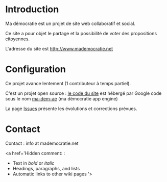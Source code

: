 # Introduction #

Ma démocratie est un projet de site web collaboratif et social.

Ce site a pour objet le partage et la possibilité de voter des propositions citoyennes.

L'adresse du site est http://www.mademocratie.net

# Configuration #
Ce projet avance lentement (1 contributeur à temps partiel).

C'est un projet open source : [le code du site](http://code.google.com/p/ma-dem-ae/source/) est hébergé par Google code sous le nom [ma-dem-ae](http://code.google.com/p/ma-dem-ae/) (ma démocratie app engine)

La page [Issues](http://code.google.com/p/ma-dem-ae/issues/list?can=2&q=&colspec=ID+Type+Status+Priority+Milestone+Owner+Summary+Modified&groupby=&sort=&x=status&y=priority&cells=tiles&mode=grid) présente les évolutions et corrections prévues.


# Contact #
Contact : info  at  mademocratie.net

<a href='Hidden comment: 
:
* Text in *bold* or _italic_
* Headings, paragraphs, and lists
* Automatic links to other wiki pages
'></a>

